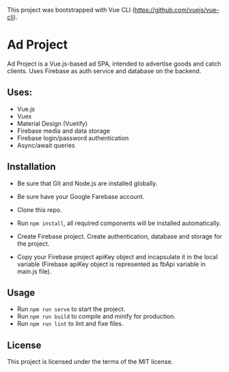 This project was bootstrapped with Vue CLI (https://github.com/vuejs/vue-cli).

# Ad Project

Ad Project is a Vue.js-based ad SPA, intended to advertise goods and catch clients.
Uses Firebase as auth service and database on the backend.

## Uses:

- Vue.js
- Vuex
- Material Design (Vuetify)
- Firebase media and data storage
- Firebase login/password authentication
- Async/await queries

## Installation

- Be sure that Git and Node.js are installed globally.
- Be sure have your Google Farebase account.
- Clone this repo.
- Run `npm install`, all required components will be installed automatically.

- Create Firebase project. Create authentication, database and storage for the project.
- Copy your Firebase project apiKey object and incapsulate it in the local variable (Firebase apiKey object is represented as fbApi variable in main.js file).

## Usage

- Run `npm run serve` to start the project.
- Run `npm run build` to compile and minify for production.
- Run `npm run lint` to lint and fixe files.

## License

This project is licensed under the terms of the MIT license.

